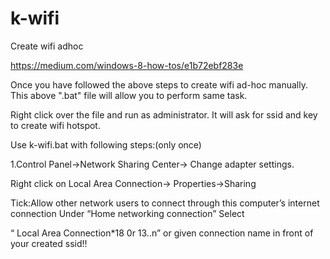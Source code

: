 k-wifi
======

Create wifi adhoc 

https://medium.com/windows-8-how-tos/e1b72ebf283e

Once you have followed the above steps to create wifi ad-hoc manually.
This above ".bat" file will allow you to perform same task.

Right click over the file and run as administrator.
It will ask for ssid and key to create wifi hotspot.

Use k-wifi.bat with following steps:(only once)

1.Control Panel->Network Sharing Center-> Change adapter settings.

Right click on Local Area Connection-> Properties->Sharing

Tick:Allow other network users to connect through this computer’s internet connection
Under “Home networking connection” Select

“ Local Area Connection*18 0r 13..n” or given connection name in front of your created ssid!!
